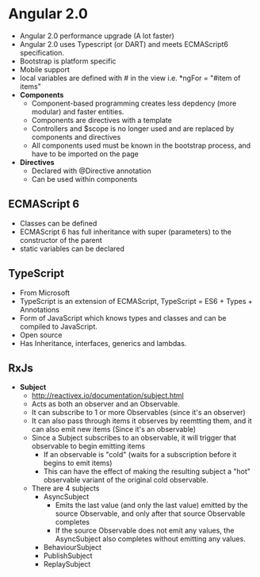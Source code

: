 # Angular 2.0
- Angular 2.0 performance upgrade (A lot faster)
- Angular 2.0 uses Typescript (or DART) and meets ECMAScript6 specification.
- Bootstrap is platform specific
- Mobile support
- local variables are defined with # in the view i.e. *ngFor = "#item of items"
- **Components**
  - Component-based programming creates less depdency (more modular) and faster entities.
  - Components are directives with a template
  - Controllers and $scope is no longer used and are replaced by components and directives
  - All components used must be known in the bootstrap process, and have to be imported on the page
- **Directives**
  - Declared with @Directive annotation
  - Can be used within components

## ECMAScript 6
- Classes can be defined
- ECMAScript 6 has full inheritance with super (parameters) to the constructor of the parent
- static variables can be declared

## TypeScript
- From Microsoft
- TypeScript is an extension of ECMAScript, TypeScript = ES6 + Types + Annotations
- Form of JavaScript which knows types and classes and can be compiled to JavaScript. 
- Open source
- Has Inheritance, interfaces, generics and lambdas.

## RxJs
- **Subject**
  - http://reactivex.io/documentation/subject.html
  - Acts as both an observer and an Observable.
  - It can subscribe to 1 or more Observables (since it's an observer)
  - It can also pass through items it observes by reemtting them, and it can also emit new items (Since it's an observable)
  - Since a Subject subscribes to an observable, it will trigger that observable to begin emitting items 
    - If an observable is "cold" (waits for a subscription before it begins to emit items)
    - This can have the effect of making the resulting subject a "hot" observable variant of the original cold observable.
  - There are 4 subjects
    - AsyncSubject
      - Emits the last value (and only the last value) emitted by the source Observable, and only after that source Observable completes 
      - If the source Observable does not emit any values, the AsyncSubject also completes without emitting any values.
    - BehaviourSubject
    - PublishSubject
    - ReplaySubject